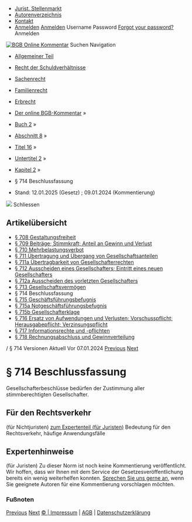   * [Jurist. Stellenmarkt](https://bgb.kommentar.de/Buch-2/Abschnitt-8/Titel-16/Untertitel-2/Kapitel-2/</job-board> "Jurist. Stellenmarkt")
  * [Autorenverzeichnis](https://bgb.kommentar.de/Buch-2/Abschnitt-8/Titel-16/Untertitel-2/Kapitel-2/</Autorenverzeichnis> "Autorenverzeichnis")
  * [Kontakt](https://bgb.kommentar.de/Buch-2/Abschnitt-8/Titel-16/Untertitel-2/Kapitel-2/</Kontakt>)
  * [Anmelden](https://bgb.kommentar.de/Buch-2/Abschnitt-8/Titel-16/Untertitel-2/Kapitel-2/<#login> "show login form") [Anmelden](https://bgb.kommentar.de/Buch-2/Abschnitt-8/Titel-16/Untertitel-2/Kapitel-2/<#> "hide login form") Username Password
[Forgot your password?](https://bgb.kommentar.de/Buch-2/Abschnitt-8/Titel-16/Untertitel-2/Kapitel-2/</user/forgotpassword>) Anmelden 


[![BGB Online Kommentar](https://bgb.kommentar.de/extension/bgb/design/bgb/images/logo.png)](https://bgb.kommentar.de/Buch-2/Abschnitt-8/Titel-16/Untertitel-2/Kapitel-2/</> "BGB Online Kommentar")
Suchen
Navigation
  * [Allgemeiner Teil](https://bgb.kommentar.de/Buch-2/Abschnitt-8/Titel-16/Untertitel-2/Kapitel-2/</Buch-1>)
  * [Recht der Schuldverhältnisse](https://bgb.kommentar.de/Buch-2/Abschnitt-8/Titel-16/Untertitel-2/Kapitel-2/</Buch-2>)
  * [Sachenrecht](https://bgb.kommentar.de/Buch-2/Abschnitt-8/Titel-16/Untertitel-2/Kapitel-2/</Buch-3>)
  * [Familienrecht](https://bgb.kommentar.de/Buch-2/Abschnitt-8/Titel-16/Untertitel-2/Kapitel-2/</Buch-4>)
  * [Erbrecht](https://bgb.kommentar.de/Buch-2/Abschnitt-8/Titel-16/Untertitel-2/Kapitel-2/</Buch-5>)


  * [Der online BGB-Kommentar](https://bgb.kommentar.de/Buch-2/Abschnitt-8/Titel-16/Untertitel-2/Kapitel-2/</>) »
  * [Buch 2](https://bgb.kommentar.de/Buch-2/Abschnitt-8/Titel-16/Untertitel-2/Kapitel-2/</Buch-2>) »
  * [Abschnitt 8](https://bgb.kommentar.de/Buch-2/Abschnitt-8/Titel-16/Untertitel-2/Kapitel-2/</Buch-2/Abschnitt-8>) »
  * [Titel 16](https://bgb.kommentar.de/Buch-2/Abschnitt-8/Titel-16/Untertitel-2/Kapitel-2/</Buch-2/Abschnitt-8/Titel-16>) »
  * [Untertitel 2](https://bgb.kommentar.de/Buch-2/Abschnitt-8/Titel-16/Untertitel-2/Kapitel-2/</Buch-2/Abschnitt-8/Titel-16/Untertitel-2>) »
  * [Kapitel 2](https://bgb.kommentar.de/Buch-2/Abschnitt-8/Titel-16/Untertitel-2/Kapitel-2/</Buch-2/Abschnitt-8/Titel-16/Untertitel-2/Kapitel-2>) »
  * § 714 Beschlussfassung 
  * Stand: 12.01.2025 (Gesetz) ; 09.01.2024 (Kommentierung) 


![](https://vg01.met.vgwort.de/na/1c9909529ead4f509072c06d9081a7d5)
Schliessen 
## Artikelübersicht
  * [ § 708 Gestaltungsfreiheit ](https://bgb.kommentar.de/Buch-2/Abschnitt-8/Titel-16/Untertitel-2/Kapitel-2/</Buch-2/Abschnitt-8/Titel-16/Untertitel-2/Kapitel-2/Gestaltungsfreiheit>)
  * [ § 709 Beiträge; Stimmkraft; Anteil an Gewinn und Verlust ](https://bgb.kommentar.de/Buch-2/Abschnitt-8/Titel-16/Untertitel-2/Kapitel-2/</Buch-2/Abschnitt-8/Titel-16/Untertitel-2/Kapitel-2/Beitraege-Stimmkraft-Anteil-an-Gewinn-und-Verlust>)
  * [ § 710 Mehrbelastungsverbot ](https://bgb.kommentar.de/Buch-2/Abschnitt-8/Titel-16/Untertitel-2/Kapitel-2/</Buch-2/Abschnitt-8/Titel-16/Untertitel-2/Kapitel-2/Mehrbelastungsverbot>)
  * [ § 711 Übertragung und Übergang von Gesellschaftsanteilen ](https://bgb.kommentar.de/Buch-2/Abschnitt-8/Titel-16/Untertitel-2/Kapitel-2/</Buch-2/Abschnitt-8/Titel-16/Untertitel-2/Kapitel-2/Uebertragung-und-Uebergang-von-Gesellschaftsanteilen>)
  * [ § 711a Übertragbarkeit von Gesellschafterrechten ](https://bgb.kommentar.de/Buch-2/Abschnitt-8/Titel-16/Untertitel-2/Kapitel-2/</Buch-2/Abschnitt-8/Titel-16/Untertitel-2/Kapitel-2/Uebertragbarkeit-von-Gesellschafterrechten>)
  * [ § 712 Ausscheiden eines Gesellschafters; Eintritt eines neuen Gesellschafters ](https://bgb.kommentar.de/Buch-2/Abschnitt-8/Titel-16/Untertitel-2/Kapitel-2/</Buch-2/Abschnitt-8/Titel-16/Untertitel-2/Kapitel-2/Ausscheiden-eines-Gesellschafters-Eintritt-eines-neuen-Gesellschafters>)
  * [ § 712a Ausscheiden des vorletzten Gesellschafters ](https://bgb.kommentar.de/Buch-2/Abschnitt-8/Titel-16/Untertitel-2/Kapitel-2/</Buch-2/Abschnitt-8/Titel-16/Untertitel-2/Kapitel-2/Ausscheiden-des-vorletzten-Gesellschafters>)
  * [ § 713 Gesellschaftsvermögen ](https://bgb.kommentar.de/Buch-2/Abschnitt-8/Titel-16/Untertitel-2/Kapitel-2/</Buch-2/Abschnitt-8/Titel-16/Untertitel-2/Kapitel-2/Gesellschaftsvermoegen>)
  * § 714 Beschlussfassung 
  * [ § 715 Geschäftsführungsbefugnis ](https://bgb.kommentar.de/Buch-2/Abschnitt-8/Titel-16/Untertitel-2/Kapitel-2/</Buch-2/Abschnitt-8/Titel-16/Untertitel-2/Kapitel-2/Geschaeftsfuehrungsbefugnis>)
  * [ § 715a Notgeschäftsführungsbefugnis ](https://bgb.kommentar.de/Buch-2/Abschnitt-8/Titel-16/Untertitel-2/Kapitel-2/</Buch-2/Abschnitt-8/Titel-16/Untertitel-2/Kapitel-2/Notgeschaeftsfuehrungsbefugnis>)
  * [ § 715b Gesellschafterklage ](https://bgb.kommentar.de/Buch-2/Abschnitt-8/Titel-16/Untertitel-2/Kapitel-2/</Buch-2/Abschnitt-8/Titel-16/Untertitel-2/Kapitel-2/Gesellschafterklage>)
  * [ § 716 Ersatz von Aufwendungen und Verlusten; Vorschusspflicht; Herausgabepflicht; Verzinsungspflicht ](https://bgb.kommentar.de/Buch-2/Abschnitt-8/Titel-16/Untertitel-2/Kapitel-2/</Buch-2/Abschnitt-8/Titel-16/Untertitel-2/Kapitel-2/Ersatz-von-Aufwendungen-und-Verlusten-Vorschusspflicht-Herausgabepflicht-Verzinsungspflicht>)
  * [ § 717 Informationsrechte und -pflichten ](https://bgb.kommentar.de/Buch-2/Abschnitt-8/Titel-16/Untertitel-2/Kapitel-2/</Buch-2/Abschnitt-8/Titel-16/Untertitel-2/Kapitel-2/Informationsrechte-und-pflichten>)
  * [ § 718 Rechnungsabschluss und Gewinnverteilung ](https://bgb.kommentar.de/Buch-2/Abschnitt-8/Titel-16/Untertitel-2/Kapitel-2/</Buch-2/Abschnitt-8/Titel-16/Untertitel-2/Kapitel-2/Rechnungsabschluss-und-Gewinnverteilung>)


/ § 714 
Versionen  Aktuell Vor 07.01.2024
[Previous](https://bgb.kommentar.de/Buch-2/Abschnitt-8/Titel-16/Untertitel-2/Kapitel-2/</Buch-2/Abschnitt-8/Titel-16/Untertitel-2/Kapitel-2/Gesellschaftsvermoegen> "§ 713 Gesellschaftsvermögen") [Next](https://bgb.kommentar.de/Buch-2/Abschnitt-8/Titel-16/Untertitel-2/Kapitel-2/</Buch-2/Abschnitt-8/Titel-16/Untertitel-2/Kapitel-2/Geschaeftsfuehrungsbefugnis> "§ 715 Geschäftsführungsbefugnis")
# § 714 Beschlussfassung
Gesellschafterbeschlüsse bedürfen der Zustimmung aller stimmberechtigten Gesellschafter.
## Für den Rechtsverkehr 
(für Nichtjuristen)
[zum Expertenteil (für Juristen)](https://bgb.kommentar.de/Buch-2/Abschnitt-8/Titel-16/Untertitel-2/Kapitel-2/<#expertenhinweise>)
Bedeutung für den Rechtsverkehr, häufige Anwendungsfälle
## Expertenhinweise
(für Juristen)
Zu dieser Norm ist noch keine Kommentierung veröffentlicht. Wir hoffen, dass wir Ihnen mit dem Service der Gesetzesveröffentlichung bereits ein wenig weiterhelfen konnten. [Sprechen Sie uns gerne an](https://bgb.kommentar.de/Buch-2/Abschnitt-8/Titel-16/Untertitel-2/Kapitel-2/</Kontakt>), wenn Sie geeignete Autoren für eine Kommentierung vorschlagen möchten. 
### Fußnoten
[Previous](https://bgb.kommentar.de/Buch-2/Abschnitt-8/Titel-16/Untertitel-2/Kapitel-2/</Buch-2/Abschnitt-8/Titel-16/Untertitel-2/Kapitel-2/Gesellschaftsvermoegen> "§ 713 Gesellschaftsvermögen") [Next](https://bgb.kommentar.de/Buch-2/Abschnitt-8/Titel-16/Untertitel-2/Kapitel-2/</Buch-2/Abschnitt-8/Titel-16/Untertitel-2/Kapitel-2/Geschaeftsfuehrungsbefugnis> "§ 715 Geschäftsführungsbefugnis")
[© | Impressum](https://bgb.kommentar.de/Buch-2/Abschnitt-8/Titel-16/Untertitel-2/Kapitel-2/</Kontakt>) | [AGB](https://bgb.kommentar.de/Buch-2/Abschnitt-8/Titel-16/Untertitel-2/Kapitel-2/</AGB>) | [Datenschutzerklärung](https://bgb.kommentar.de/Buch-2/Abschnitt-8/Titel-16/Untertitel-2/Kapitel-2/</Datenschutzerklaerung-fuer-Leser>)
